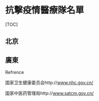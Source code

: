 # 抗擊疫情醫療隊名單

[TOC]



## 北京



## 廣東





Refrence

国家卫生健康委员会http://www.nhc.gov.cn/

国家中医药管理局http://www.satcm.gov.cn/

